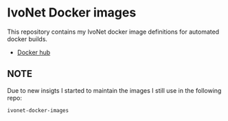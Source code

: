 # IvoNet Docker images

This repository contains my IvoNet docker image definitions for automated docker builds.

* [Docker hub](https://hub.docker.com/search/?isAutomated=0&isOfficial=0&page=1&pullCount=0&q=ivonet&starCount=0)

## NOTE

Due to new insigts I started to maintain the images I still use in the following repo:

`ivonet-docker-images`

